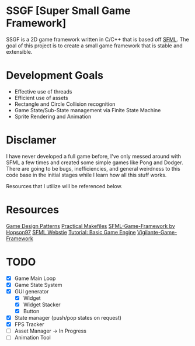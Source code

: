 # SSGF [Super Small Game Framework]
SSGF is a 2D game framework written in C/C++ that is based off [SFML](https://www.sfml-dev.org/). The goal of this project is to create a small game framework that is stable and extensible.

# Development Goals
* Effective use of threads
* Efficient use of assets
* Rectangle and Circle Collision recognition 
* Game State/Sub-State management via Finite State Machine
* Sprite Rendering and Animation

# Disclamer
I have never developed a full game before, I've only messed around with SFML a few times and created some simple games like Pong and Dodger. There are going to be bugs, inefficiencies, and general weirdness to this code base in the initial stages while I learn how all this stuff works.

Resources that I utilize will be referenced below.

# Resources
[Game Design Patterns](http://gameprogrammingpatterns.com/contents.html)
[Practical Makefiles](http://nuclear.mutantstargoat.com/articles/make/)
[SFML-Game-Framework by Hopson97](https://github.com/Hopson97/SFML-Game-Framework)
[SFML Webstie](https://www.sfml-dev.org/learn.php)
[Tutorial: Basic Game Engine](https://github.com/SFML/SFML/wiki/Tutorial%3A-Basic-Game-Engine)
[Vigilante-Game-Framework](https://github.com/gamepopper/Vigilante-Game-Framework)


# TODO
- [X] Game Main Loop
- [X] Game State System
- [X] GUI generator
	- [X] Widget
	- [X] Widget Stacker
	- [X] Button
- [X] State manager (push/pop states on request)
- [X] FPS Tracker
- [ ] Asset Manager -> In Progress
- [ ] Animation Tool
